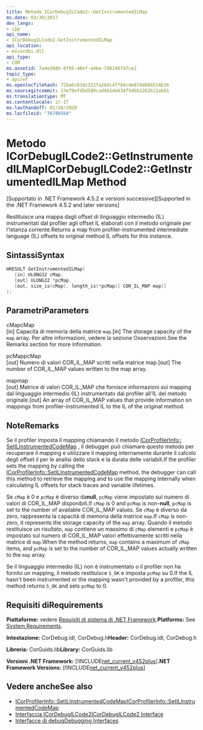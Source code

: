 ```yaml
---
title: Metodo ICorDebugILCode2::GetInstrumentedILMap
ms.date: 03/30/2017
dev_langs:
- cpp
api_name:
- ICorDebugILCode2.GetInstrumentedILMap
api_location:
- mscordbi.dll
api_type:
- COM
ms.assetid: 7a4e3085-8f95-40ef-a4be-7d6146f47ce2
topic_type:
- apiref
ms.openlocfilehash: 728a6c83dc321fa28dc4ff84c4e874d886524b36
ms.sourcegitcommit: 13e79efdbd589cad6b1de634f5d6b1262b12ab01
ms.translationtype: MT
ms.contentlocale: it-IT
ms.lasthandoff: 01/28/2020
ms.locfileid: "76788564"
---
```

# <a name="icordebugilcode2getinstrumentedilmap-method"></a><span data-ttu-id="81d76-102">Metodo ICorDebugILCode2::GetInstrumentedILMap</span><span class="sxs-lookup"><span data-stu-id="81d76-102">ICorDebugILCode2::GetInstrumentedILMap Method</span></span>
<span data-ttu-id="81d76-103">[Supportato in .NET Framework 4.5.2 e versioni successive]</span><span class="sxs-lookup"><span data-stu-id="81d76-103">[Supported in the .NET Framework 4.5.2 and later versions]</span></span>  
  
 <span data-ttu-id="81d76-104">Restituisce una mappa dagli offset di linguaggio intermedio (IL) instrumentati dal profiler agli offset IL elaborati con il metodo originale per l'istanza corrente.</span><span class="sxs-lookup"><span data-stu-id="81d76-104">Returns a map from profiler-instrumented intermediate language (IL) offsets to original method IL offsets for this instance.</span></span>  
  
## <a name="syntax"></a><span data-ttu-id="81d76-105">Sintassi</span><span class="sxs-lookup"><span data-stu-id="81d76-105">Syntax</span></span>  
  
```cpp
HRESULT GetInstrumentedILMap(  
   [in] ULONG32 cMap,  
   [out] ULONG32 *pcMap,  
   [out, size_is(cMap), length_is(*pcMap)] COR_IL_MAP map[]  
);  
```  
  
## <a name="parameters"></a><span data-ttu-id="81d76-106">Parametri</span><span class="sxs-lookup"><span data-stu-id="81d76-106">Parameters</span></span>  
 <span data-ttu-id="81d76-107">cMap</span><span class="sxs-lookup"><span data-stu-id="81d76-107">cMap</span></span>  
 <span data-ttu-id="81d76-108">[in] Capacità di memoria della matrice `map`.</span><span class="sxs-lookup"><span data-stu-id="81d76-108">[in] The storage capacity of the `map` array.</span></span> <span data-ttu-id="81d76-109">Per altre informazioni, vedere la sezione Osservazioni.</span><span class="sxs-lookup"><span data-stu-id="81d76-109">See the Remarks section for more information.</span></span>  
  
 <span data-ttu-id="81d76-110">pcMap</span><span class="sxs-lookup"><span data-stu-id="81d76-110">pcMap</span></span>  
 <span data-ttu-id="81d76-111">[out] Numero di valori COR_IL_MAP scritti nella matrice map.</span><span class="sxs-lookup"><span data-stu-id="81d76-111">[out] The number of COR_IL_MAP values written to the map array.</span></span>  
  
 <span data-ttu-id="81d76-112">map</span><span class="sxs-lookup"><span data-stu-id="81d76-112">map</span></span>  
 <span data-ttu-id="81d76-113">[out] Matrice di valori COR_IL_MAP che fornisce informazioni sui mapping dal linguaggio intermedio (IL) instrumentato dal profiler all'IL del metodo originale.</span><span class="sxs-lookup"><span data-stu-id="81d76-113">[out] An array of COR_IL_MAP values that provide information on mappings from profiler-instrumented IL to the IL of the original method.</span></span>  
  
## <a name="remarks"></a><span data-ttu-id="81d76-114">Note</span><span class="sxs-lookup"><span data-stu-id="81d76-114">Remarks</span></span>  
 <span data-ttu-id="81d76-115">Se il profiler imposta il mapping chiamando il metodo [ICorProfilerInfo:: SetILInstrumentedCodeMap](../../../../docs/framework/unmanaged-api/profiling/icorprofilerinfo-setilinstrumentedcodemap-method.md) , il debugger può chiamare questo metodo per recuperare il mapping e utilizzare il mapping internamente durante il calcolo degli offset il per le analisi dello stack e la durata delle variabili.</span><span class="sxs-lookup"><span data-stu-id="81d76-115">If the profiler sets the mapping by calling the [ICorProfilerInfo::SetILInstrumentedCodeMap](../../../../docs/framework/unmanaged-api/profiling/icorprofilerinfo-setilinstrumentedcodemap-method.md) method, the debugger can call this method to retrieve the mapping and to use the mapping internally when calculating IL offsets for stack traces and variable lifetimes.</span></span>  
  
 <span data-ttu-id="81d76-116">Se `cMap` è 0 e `pcMap` è diverso da**null**, `pcMap` viene impostato sul numero di valori di COR_IL_MAP disponibili.</span><span class="sxs-lookup"><span data-stu-id="81d76-116">If `cMap` is 0 and `pcMap` is non-**null**, `pcMap` is set to the number of available COR_IL_MAP values.</span></span> <span data-ttu-id="81d76-117">Se `cMap` è diverso da zero, rappresenta la capacità di memoria della matrice `map`.</span><span class="sxs-lookup"><span data-stu-id="81d76-117">If `cMap` is non-zero, it represents the storage capacity of the `map` array.</span></span> <span data-ttu-id="81d76-118">Quando il metodo restituisce un risultato, `map` contiene un massimo di `cMap` elementi e `pcMap` è impostato sul numero di COR_IL_MAP valori effettivamente scritti nella matrice di `map`.</span><span class="sxs-lookup"><span data-stu-id="81d76-118">When the method returns, `map` contains a maximum of `cMap` items, and `pcMap` is set to the number of COR_IL_MAP values actually written to the `map` array.</span></span>  
  
 <span data-ttu-id="81d76-119">Se il linguaggio intermedio (IL) non è instrumentato o il profiler non ha fornito un mapping, il metodo restituisce `S_OK` e imposta `pcMap` su 0.</span><span class="sxs-lookup"><span data-stu-id="81d76-119">If the IL hasn't been instrumented or the mapping wasn't provided by a profiler, this method returns `S_OK` and sets `pcMap` to 0.</span></span>  
  
## <a name="requirements"></a><span data-ttu-id="81d76-120">Requisiti di</span><span class="sxs-lookup"><span data-stu-id="81d76-120">Requirements</span></span>  
 <span data-ttu-id="81d76-121">**Piattaforme:** vedere [Requisiti di sistema di .NET Framework](../../../../docs/framework/get-started/system-requirements.md).</span><span class="sxs-lookup"><span data-stu-id="81d76-121">**Platforms:** See [System Requirements](../../../../docs/framework/get-started/system-requirements.md).</span></span>  
  
 <span data-ttu-id="81d76-122">**Intestazione:** CorDebug.idl, CorDebug.h</span><span class="sxs-lookup"><span data-stu-id="81d76-122">**Header:** CorDebug.idl, CorDebug.h</span></span>  
  
 <span data-ttu-id="81d76-123">**Libreria:** CorGuids.lib</span><span class="sxs-lookup"><span data-stu-id="81d76-123">**Library:** CorGuids.lib</span></span>  
  
 <span data-ttu-id="81d76-124">**Versioni .NET Framework:** [!INCLUDE[net_current_v452plus](../../../../includes/net-current-v452plus-md.md)]</span><span class="sxs-lookup"><span data-stu-id="81d76-124">**.NET Framework Versions:** [!INCLUDE[net_current_v452plus](../../../../includes/net-current-v452plus-md.md)]</span></span>  
  
## <a name="see-also"></a><span data-ttu-id="81d76-125">Vedere anche</span><span class="sxs-lookup"><span data-stu-id="81d76-125">See also</span></span>

- [<span data-ttu-id="81d76-126">ICorProfilerInfo::SetILInstrumentedCodeMap</span><span class="sxs-lookup"><span data-stu-id="81d76-126">ICorProfilerInfo::SetILInstrumentedCodeMap</span></span>](../../../../docs/framework/unmanaged-api/profiling/icorprofilerinfo-setilinstrumentedcodemap-method.md)
- [<span data-ttu-id="81d76-127">Interfaccia ICorDebugILCode2</span><span class="sxs-lookup"><span data-stu-id="81d76-127">ICorDebugILCode2 Interface</span></span>](icordebugilcode2-interface.md)
- [<span data-ttu-id="81d76-128">Interfacce di debug</span><span class="sxs-lookup"><span data-stu-id="81d76-128">Debugging Interfaces</span></span>](debugging-interfaces.md)
